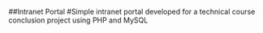 ##Intranet Portal 
#Simple intranet portal developed for a technical course conclusion project using PHP and MySQL
